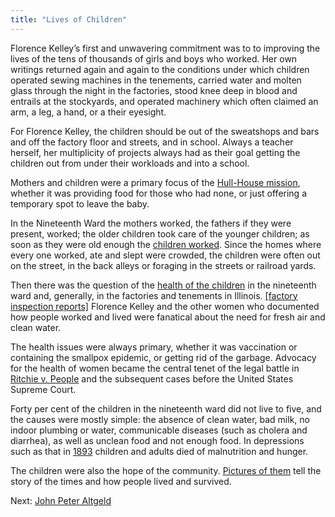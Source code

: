 ```yaml
---
title: "Lives of Children"
---
```


Florence Kelley’s first and unwavering commitment was to to improving the lives of the tens of thousands of girls and boys who worked. Her own writings returned again and again to the conditions under which children operated sewing machines in the tenements, carried water and molten glass through the night in the factories, stood knee deep in blood and entrails at the stockyards, and operated machinery which often claimed an arm, a leg, a hand, or a their eyesight.

For Florence Kelley, the children should be out of the sweatshops and bars and off the factory floor and streets, and in school. Always a teacher herself, her multiplicity of projects always had as their goal getting the children out from under their workloads and into a school.

Mothers and children were a primary focus of the [Hull-House mission](/historical/children/#), whether it was providing food for those who had none, or just offering a temporary spot to leave the baby.

In the Nineteenth Ward the mothers worked, the fathers if they were present, worked; the older children took care of the younger children; as soon as they were old enough the [children worked](/historical/children/#). Since the homes where every one worked, ate and slept were crowded, the children were often out on the street, in the back alleys or foraging in the streets or railroad yards.

Then there was the question of the [health of the children](/historical/children/#) in the nineteenth ward and, generally, in the factories and tenements in Illinois. [[factory inspection reports]](/documentbrowser/?nodeid=57260&page=5) Florence Kelley and the other women who documented how people worked and lived were fanatical about the need for fresh air and clean water.

The health issues were always primary, whether it was vaccination or containing the smallpox epidemic, or getting rid of the garbage. Advocacy for the health of women became the central tenet of the legal battle in [Ritchie v. People](/legal/court) and the subsequent cases before the United States Supreme Court.

Forty per cent of the children in the nineteenth ward did not live to five, and the causes were mostly simple: the absence of clean water, bad milk, no indoor plumbing or water, communicable diseases (such as cholera and diarrhea), as well as unclean food and not enough food. In depressions such as that in [1893](/historical/panic) children and adults died of malnutrition and hunger.

The children were also the hope of the community. [Pictures of them](/historical/children/#) tell the story of the times and how people lived and survived.

Next:  [John Peter Altgeld](/historical/altgeld)
